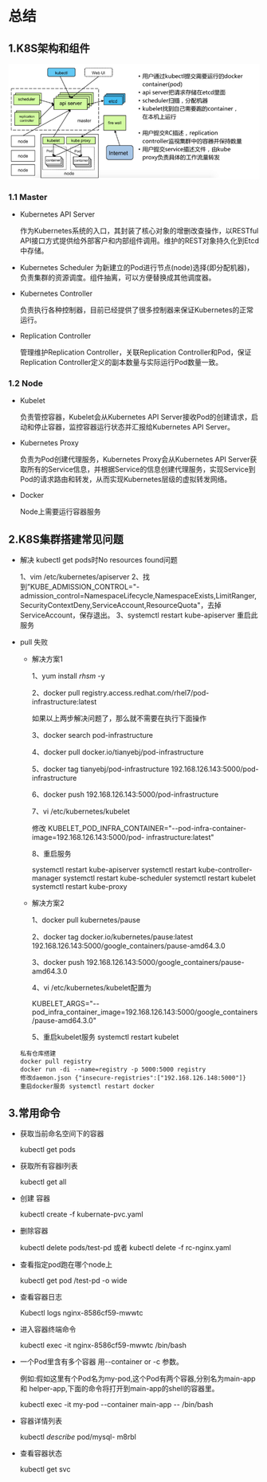 # 总结

## 1.K8S架构和组件

![360截图17290509342963](img\360截图17290509342963.png)

### 1.1 Master

- Kubernetes API Server

  作为Kubernetes系统的入口，其封装了核心对象的增删改查操作，以RESTful API接口方式提供给外部客户和内部组件调用。维护的REST对象持久化到Etcd中存储。

- Kubernetes Scheduler
  为新建立的Pod进行节点(node)选择(即分配机器)，负责集群的资源调度。组件抽离，可以方便替换成其他调度器。

- Kubernetes Controller

  负责执行各种控制器，目前已经提供了很多控制器来保证Kubernetes的正常运行。

- Replication Controller

  管理维护Replication Controller，关联Replication Controller和Pod，保证Replication Controller定义的副本数量与实际运行Pod数量一致。

### 1.2 Node

- Kubelet

  负责管控容器，Kubelet会从Kubernetes API Server接收Pod的创建请求，启动和停止容器，监控容器运行状态并汇报给Kubernetes API Server。


- Kubernetes Proxy

  负责为Pod创建代理服务，Kubernetes Proxy会从Kubernetes API Server获取所有的Service信息，并根据Service的信息创建代理服务，实现Service到Pod的请求路由和转发，从而实现Kubernetes层级的虚拟转发网络。


- Docker  

  Node上需要运行容器服务

## 2.K8S集群搭建常见问题 

- 解决 kubectl get pods时No resources found问题

  1、vim /etc/kubernetes/apiserver
  2、找到”KUBE_ADMISSION_CONTROL="-   	admission_control=NamespaceLifecycle,NamespaceExists,LimitRanger,SecurityContextDeny,ServiceAccount,ResourceQuota"，去掉ServiceAccount，保存退出。
  3、systemctl restart kube-apiserver  重启此服务

- pull 失败

  - 解决方案1

    1、yum install *rhsm* -y

    2、docker pull registry.access.redhat.com/rhel7/pod-infrastructure:latest

    如果以上两步解决问题了，那么就不需要在执行下面操作

    3、docker search pod-infrastructure

    4、docker pull docker.io/tianyebj/pod-infrastructure

    5、docker tag tianyebj/pod-infrastructure 192.168.126.143:5000/pod-infrastructure  

    6、docker push 192.168.126.143:5000/pod-infrastructure

    7、vi /etc/kubernetes/kubelet 

    修改 KUBELET_POD_INFRA_CONTAINER="--pod-infra-container-image=192.168.126.143:5000/pod-	infrastructure:latest"

    8、重启服务

    systemctl restart kube-apiserver
    systemctl restart kube-controller-manager
    systemctl restart kube-scheduler
    systemctl restart kubelet
    systemctl restart kube-proxy

  - 解决方案2

    1、docker pull kubernetes/pause

    2、docker tag docker.io/kubernetes/pause:latest 192.168.126.143:5000/google_containers/pause-amd64.3.0

    3、docker push 192.168.126.143:5000/google_containers/pause-amd64.3.0

    4、vi /etc/kubernetes/kubelet配置为

    ​	KUBELET_ARGS="--pod_infra_container_image=192.168.126.143:5000/google_containers/pause-amd64.3.0"

    5、重启kubelet服务   systemctl restart kubelet

  ```
  私有仓库搭建
  docker pull registry
  docker run -di --name=registry -p 5000:5000 registry
  修改daemon.json {"insecure-registries":["192.168.126.148:5000"]}
  重启docker服务 systemctl restart docker
  ```

  

## 3.常用命令

- 获取当前命名空间下的容器

  kubectl get pods

- 获取所有容器l列表

  kubectl get  all

- 创建 容器

  kubectl create -f kubernate-pvc.yaml

- 删除容器

  kubectl delete pods/test-pd  或者 kubectl delete -f rc-nginx.yaml

- 查看指定pod跑在哪个node上

  kubectl get pod /test-pd -o wide 

- 查看容器日志

  Kubectl logs nginx-8586cf59-mwwtc

- 进入容器终端命令

  kubectl exec -it nginx-8586cf59-mwwtc /bin/bash

- 一个Pod里含有多个容器 用--container or -c 参数。

  例如:假如这里有个Pod名为my-pod,这个Pod有两个容器,分别名为main-app 和 helper-app,下面的命令将打开到main-app的shell的容器里。

  kubectl exec -it my-pod --container main-app -- /bin/bash

- 容器详情列表

  kubectl *describe* pod/mysql- m8rbl

- 查看容器状态

  kubectl get svc